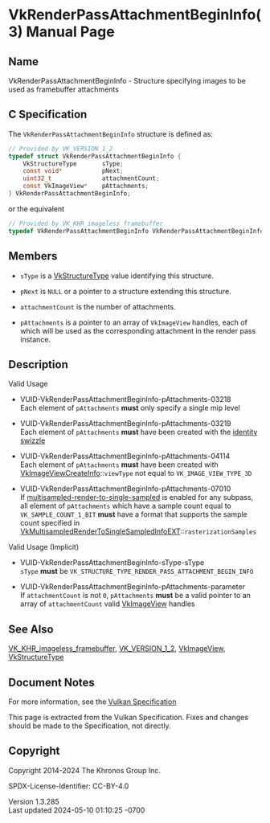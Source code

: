 # VkRenderPassAttachmentBeginInfo(3) Manual Page

## Name

VkRenderPassAttachmentBeginInfo - Structure specifying images to be used
as framebuffer attachments



## <a href="#_c_specification" class="anchor"></a>C Specification

The `VkRenderPassAttachmentBeginInfo` structure is defined as:

``` c
// Provided by VK_VERSION_1_2
typedef struct VkRenderPassAttachmentBeginInfo {
    VkStructureType       sType;
    const void*           pNext;
    uint32_t              attachmentCount;
    const VkImageView*    pAttachments;
} VkRenderPassAttachmentBeginInfo;
```

or the equivalent

``` c
// Provided by VK_KHR_imageless_framebuffer
typedef VkRenderPassAttachmentBeginInfo VkRenderPassAttachmentBeginInfoKHR;
```

## <a href="#_members" class="anchor"></a>Members

- `sType` is a [VkStructureType](https://registry.khronos.org/vulkan/specs/1.3-extensions/man/html/VkStructureType.html) value identifying
  this structure.

- `pNext` is `NULL` or a pointer to a structure extending this
  structure.

- `attachmentCount` is the number of attachments.

- `pAttachments` is a pointer to an array of `VkImageView` handles, each
  of which will be used as the corresponding attachment in the render
  pass instance.

## <a href="#_description" class="anchor"></a>Description

Valid Usage

- <a href="#VUID-VkRenderPassAttachmentBeginInfo-pAttachments-03218"
  id="VUID-VkRenderPassAttachmentBeginInfo-pAttachments-03218"></a>
  VUID-VkRenderPassAttachmentBeginInfo-pAttachments-03218  
  Each element of `pAttachments` **must** only specify a single mip
  level

- <a href="#VUID-VkRenderPassAttachmentBeginInfo-pAttachments-03219"
  id="VUID-VkRenderPassAttachmentBeginInfo-pAttachments-03219"></a>
  VUID-VkRenderPassAttachmentBeginInfo-pAttachments-03219  
  Each element of `pAttachments` **must** have been created with the <a
  href="https://registry.khronos.org/vulkan/specs/1.3-extensions/html/vkspec.html#resources-image-views-identity-mappings"
  target="_blank" rel="noopener">identity swizzle</a>

- <a href="#VUID-VkRenderPassAttachmentBeginInfo-pAttachments-04114"
  id="VUID-VkRenderPassAttachmentBeginInfo-pAttachments-04114"></a>
  VUID-VkRenderPassAttachmentBeginInfo-pAttachments-04114  
  Each element of `pAttachments` **must** have been created with
  [VkImageViewCreateInfo](https://registry.khronos.org/vulkan/specs/1.3-extensions/man/html/VkImageViewCreateInfo.html)::`viewType` not
  equal to `VK_IMAGE_VIEW_TYPE_3D`

- <a href="#VUID-VkRenderPassAttachmentBeginInfo-pAttachments-07010"
  id="VUID-VkRenderPassAttachmentBeginInfo-pAttachments-07010"></a>
  VUID-VkRenderPassAttachmentBeginInfo-pAttachments-07010  
  If <a
  href="https://registry.khronos.org/vulkan/specs/1.3-extensions/html/vkspec.html#subpass-multisampledrendertosinglesampled"
  target="_blank" rel="noopener">multisampled-render-to-single-sampled</a>
  is enabled for any subpass, all element of `pAttachments` which have a
  sample count equal to `VK_SAMPLE_COUNT_1_BIT` **must** have a format
  that supports the sample count specified in
  [VkMultisampledRenderToSingleSampledInfoEXT](https://registry.khronos.org/vulkan/specs/1.3-extensions/man/html/VkMultisampledRenderToSingleSampledInfoEXT.html)::`rasterizationSamples`

Valid Usage (Implicit)

- <a href="#VUID-VkRenderPassAttachmentBeginInfo-sType-sType"
  id="VUID-VkRenderPassAttachmentBeginInfo-sType-sType"></a>
  VUID-VkRenderPassAttachmentBeginInfo-sType-sType  
  `sType` **must** be
  `VK_STRUCTURE_TYPE_RENDER_PASS_ATTACHMENT_BEGIN_INFO`

- <a href="#VUID-VkRenderPassAttachmentBeginInfo-pAttachments-parameter"
  id="VUID-VkRenderPassAttachmentBeginInfo-pAttachments-parameter"></a>
  VUID-VkRenderPassAttachmentBeginInfo-pAttachments-parameter  
  If `attachmentCount` is not `0`, `pAttachments` **must** be a valid
  pointer to an array of `attachmentCount` valid
  [VkImageView](https://registry.khronos.org/vulkan/specs/1.3-extensions/man/html/VkImageView.html) handles

## <a href="#_see_also" class="anchor"></a>See Also

[VK_KHR_imageless_framebuffer](https://registry.khronos.org/vulkan/specs/1.3-extensions/man/html/VK_KHR_imageless_framebuffer.html),
[VK_VERSION_1_2](https://registry.khronos.org/vulkan/specs/1.3-extensions/man/html/VK_VERSION_1_2.html), [VkImageView](https://registry.khronos.org/vulkan/specs/1.3-extensions/man/html/VkImageView.html),
[VkStructureType](https://registry.khronos.org/vulkan/specs/1.3-extensions/man/html/VkStructureType.html)

## <a href="#_document_notes" class="anchor"></a>Document Notes

For more information, see the <a
href="https://registry.khronos.org/vulkan/specs/1.3-extensions/html/vkspec.html#VkRenderPassAttachmentBeginInfo"
target="_blank" rel="noopener">Vulkan Specification</a>

This page is extracted from the Vulkan Specification. Fixes and changes
should be made to the Specification, not directly.

## <a href="#_copyright" class="anchor"></a>Copyright

Copyright 2014-2024 The Khronos Group Inc.

SPDX-License-Identifier: CC-BY-4.0

Version 1.3.285  
Last updated 2024-05-10 01:10:25 -0700
